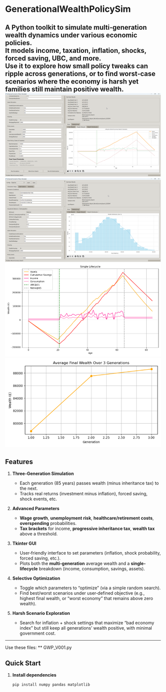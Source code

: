 # GenerationalWealthPolicySim

A Python toolkit to simulate **multi‐generation wealth dynamics** under various economic policies.  
It models **income**, **taxation**, **inflation**, **shocks**, **forced saving**, **UBC**, and more.  
Use it to explore how small policy tweaks can **ripple** across generations, or to find **worst‐case** scenarios where the economy is harsh yet families still maintain positive wealth.
![User Interface](GUI_01.png)
![User Interface](GUI_02.png)
![Signle Person Life Cycle](single_person_life_cycle.png)
![Average Final Wealth for each Generatiopon ](average_final_wealth_gen.png)
---

## Features

1. **Three-Generation Simulation**  
   - Each generation (85 years) passes wealth (minus inheritance tax) to the next.  
   - Tracks real returns (investment minus inflation), forced saving, shock events, etc.

2. **Advanced Parameters**  
   - **Wage growth**, **unemployment risk**, **healthcare/retirement costs**, **overspending** probabilities.  
   - **Tax brackets** for income, **progressive inheritance tax**, **wealth tax** above a threshold.

3. **Tkinter GUI**  
   - User‐friendly interface to set parameters (inflation, shock probability, forced saving, etc.).  
   - Plots both the **multi‐generation** average wealth and a **single‐lifecycle** breakdown (income, consumption, savings, assets).

4. **Selective Optimization**  
   - Toggle which parameters to “optimize” (via a simple random search).  
   - Find best/worst scenarios under user‐defined objective (e.g., highest final wealth, or “worst economy” that remains above zero wealth).

5. **Harsh Scenario Exploration**  
   - Search for inflation + shock settings that maximize “bad economy index” but still keep all generations’ wealth positive, with minimal government cost.

---
Use these files:
** GWP_V001.py
## Quick Start

1. **Install dependencies**  
   ```bash
   pip install numpy pandas matplotlib
